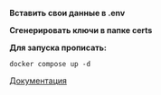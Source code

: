 <b>Вставить свои данные в .env</b>

<b>Сгенерировать ключи в папке certs</b>

<b>Для запуска прописать:</b>

<code>docker compose up -d</code>

[Документация](localhost:5466/#docs)